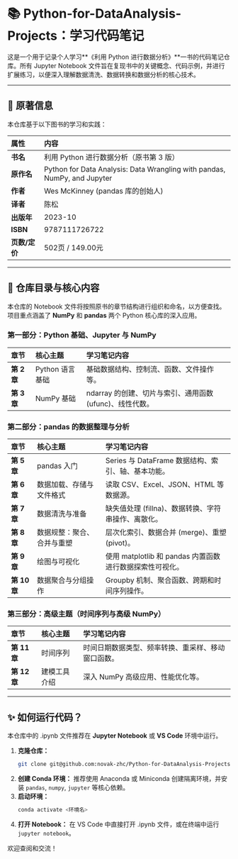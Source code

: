 # 📚 Python-for-DataAnalysis-Projects：学习代码笔记

这是一个用于记录个人学习**《利用 Python 进行数据分析》**一书的代码笔记仓库。所有 Jupyter Notebook 文件旨在复现书中的关键概念、代码示例，并进行扩展练习，以便深入理解数据清洗、数据转换和数据分析的核心技术。

---

## 📖 原著信息

本仓库基于以下图书的学习和实践：

| 属性 | 内容 |
| :--- | :--- |
| **书名** | 利用 Python 进行数据分析（原书第 3 版） |
| **原作名** | Python for Data Analysis: Data Wrangling with pandas, NumPy, and Jupyter |
| **作者** | Wes McKinney (pandas 库的创始人) |
| **译者** | 陈松 |
| **出版年** | 2023-10 |
| **ISBN** | 9787111726722 |
| **页数/定价** | 502页 / 149.00元 |

---

## 🧭 仓库目录与核心内容

本仓库的 Notebook 文件将按照原书的章节结构进行组织和命名，以方便查找。项目重点涵盖了 **NumPy** 和 **pandas** 两个 Python 核心库的深入应用。

### 第一部分：Python 基础、Jupyter 与 NumPy

| 章节 | 核心主题 | 学习笔记内容 |
| :--- | :--- | :--- |
| **第 2 章** | Python 语言基础 | 基础数据结构、控制流、函数、文件操作等。 |
| **第 3 章** | $\text{NumPy}$ 基础 | $\text{ndarray}$ 的创建、切片与索引、通用函数 (ufunc)、线性代数。 |

### 第二部分：pandas 的数据整理与分析

| 章节 | 核心主题 | 学习笔记内容 |
| :--- | :--- | :--- |
| **第 5 章** | $\text{pandas}$ 入门 | $\text{Series}$ 与 $\text{DataFrame}$ 数据结构、索引、轴、基本功能。 |
| **第 6 章** | 数据加载、存储与文件格式 | 读取 $\text{CSV}$、$\text{Excel}$、$\text{JSON}$、$\text{HTML}$ 等数据源。 |
| **第 7 章** | 数据清洗与准备 | 缺失值处理 ($\text{fillna}$)、数据转换、字符串操作、离散化。 |
| **第 8 章** | 数据规整：聚合、合并与重塑 | 层次化索引、数据合并 ($\text{merge}$)、重塑 ($\text{pivot}$)。 |
| **第 9 章** | 绘图与可视化 | 使用 $\text{matplotlib}$ 和 $\text{pandas}$ 内置函数进行数据探索性可视化。 |
| **第 10 章** | 数据聚合与分组操作 | $\text{Groupby}$ 机制、聚合函数、跨期和时间序列操作。 |

### 第三部分：高级主题（时间序列与高级 NumPy）

| 章节 | 核心主题 | 学习笔记内容 |
| :--- | :--- | :--- |
| **第 11 章** | 时间序列 | 时间日期数据类型、频率转换、重采样、移动窗口函数。 |
| **第 12 章** | 建模工具介绍 | 深入 $\text{NumPy}$ 高级应用、性能优化等。 |

---

## ✨ 如何运行代码？

本仓库中的 $\text{.ipynb}$ 文件推荐在 **Jupyter Notebook** 或 **VS Code** 环境中运行。

1.  **克隆仓库：**
    ```bash
    git clone git@github.com:novak-zhc/Python-for-DataAnalysis-Projects.git
    ```
2.  **创建 Conda 环境：**
    推荐使用 $\text{Anaconda}$ 或 $\text{Miniconda}$ 创建隔离环境，并安装 `pandas`, `numpy`, `jupyter` 等核心依赖。
3.  **启动环境：**
    ```bash
    conda activate <环境名>
    ```
4.  **打开 Notebook：**
    在 VS Code 中直接打开 $\text{.ipynb}$ 文件，或在终端中运行 `jupyter notebook`。

欢迎查阅和交流！
